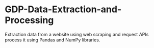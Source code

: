 # GDP-Data-Extraction-and-Processing
Extraction data from a website using web scraping and request APIs process it using Pandas and NumPy libraries.
